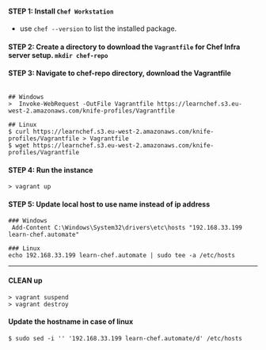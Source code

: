 #### STEP 1: Install `Chef Workstation`
  - use `chef --version` to list the installed package.

#### STEP 2: Create a directory to download the `Vagrantfile` for Chef Infra server setup. `mkdir chef-repo`
#### STEP 3: Navigate to chef-repo directory, download the Vagrantfile
```

## Windows
>  Invoke-WebRequest -OutFile Vagrantfile https://learnchef.s3.eu-west-2.amazonaws.com/knife-profiles/Vagrantfile

## Linux
$ curl https://learnchef.s3.eu-west-2.amazonaws.com/knife-profiles/Vagrantfile > Vagrantfile
$ wget https://learnchef.s3.eu-west-2.amazonaws.com/knife-profiles/Vagrantfile 
```

#### STEP 4: Run the instance
```
> vagrant up
```

#### STEP 5: Update local host to use name instead of ip address
```
### Windows
 Add-Content C:\Windows\System32\drivers\etc\hosts "192.168.33.199 learn-chef.automate"
 
### Linux
echo 192.168.33.199 learn-chef.automate | sudo tee -a /etc/hosts
```
--------------
#### CLEAN up

```
> vagrant suspend
> vagrant destroy
```

#### Update the hostname in case of linux
```
$ sudo sed -i '' '192.168.33.199 learn-chef.automate/d' /etc/hosts
```
